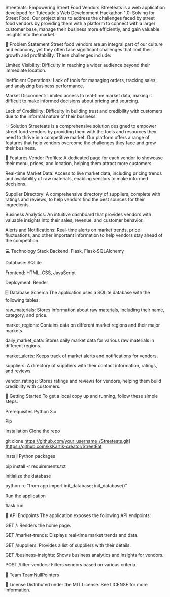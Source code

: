 Streeteats: Empowering Street Food Vendors
Streeteats is a web application developed for Tutedude's Web Development Hackathon 1.0: Solving for Street Food. Our project aims to address the challenges faced by street food vendors by providing them with a platform to connect with a larger customer base, manage their business more efficiently, and gain valuable insights into the market.

🚀 Problem Statement
Street food vendors are an integral part of our culture and economy, yet they often face significant challenges that limit their growth and profitability. These challenges include:

Limited Visibility: Difficulty in reaching a wider audience beyond their immediate location.

Inefficient Operations: Lack of tools for managing orders, tracking sales, and analyzing business performance.

Market Disconnect: Limited access to real-time market data, making it difficult to make informed decisions about pricing and sourcing.

Lack of Credibility: Difficulty in building trust and credibility with customers due to the informal nature of their business.

✨ Solution
Streeteats is a comprehensive solution designed to empower street food vendors by providing them with the tools and resources they need to thrive in a competitive market. Our platform offers a range of features that help vendors overcome the challenges they face and grow their business.

🌟 Features
Vendor Profiles: A dedicated page for each vendor to showcase their menu, prices, and location, helping them attract more customers.

Real-time Market Data: Access to live market data, including pricing trends and availability of raw materials, enabling vendors to make informed decisions.

Supplier Directory: A comprehensive directory of suppliers, complete with ratings and reviews, to help vendors find the best sources for their ingredients.

Business Analytics: An intuitive dashboard that provides vendors with valuable insights into their sales, revenue, and customer behavior.

Alerts and Notifications: Real-time alerts on market trends, price fluctuations, and other important information to help vendors stay ahead of the competition.

💻 Technology Stack
Backend: Flask, Flask-SQLAlchemy

Database: SQLite

Frontend: HTML, CSS, JavaScript

Deployment: Render

🗄️ Database Schema
The application uses a SQLite database with the following tables:

raw_materials: Stores information about raw materials, including their name, category, and price.

market_regions: Contains data on different market regions and their major markets.

daily_market_data: Stores daily market data for various raw materials in different regions.

market_alerts: Keeps track of market alerts and notifications for vendors.

suppliers: A directory of suppliers with their contact information, ratings, and reviews.

vendor_ratings: Stores ratings and reviews for vendors, helping them build credibility with customers.

🚀 Getting Started
To get a local copy up and running, follow these simple steps.

Prerequisites
Python 3.x

Pip

Installation
Clone the repo

git clone https://github.com/your_username_/Streeteats.git](https://github.com/kkKartik-creator/StreetEat

Install Python packages

pip install -r requirements.txt

Initialize the database

python -c "from app import init_database; init_database()"

Run the application

flask run

📄 API Endpoints
The application exposes the following API endpoints:

GET /: Renders the home page.

GET /market-trends: Displays real-time market trends and data.

GET /suppliers: Provides a list of suppliers with their details.

GET /business-insights: Shows business analytics and insights for vendors.

POST /filter-vendors: Filters vendors based on various criteria.

👥 Team
TeamNullPointers

📄 License
Distributed under the MIT License. See LICENSE for more information.
